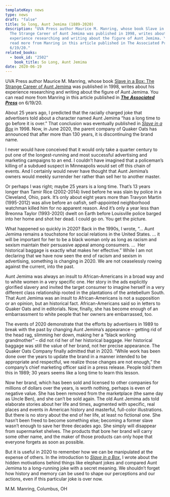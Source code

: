 ```yaml
---
templateKey: news
type: news
draft: "false"
title: So long, Aunt Jemima (1889-2020)
description: "UVA Press author Maurice M. Manring, whose book Slave in a Box:
  The Strange Career of Aunt Jemima was published in 1998, writes about his
  experience researching and writing about the figure of Aunt Jemima. You can
  read more from Manring in this article published in The Associated Press on
  6/19/20."
related_books:
  - book_id: "2502"
    book_title: So Long, Aunt Jemima
date: 2020-06-19
---
```

UVA Press author Maurice M. Manring, whose book [Slave in a Box: The Strange Career of Aunt Jemima](https://www.upress.virginia.edu/title/2502) was published in 1998, writes about his experience researching and writing about the figure of Aunt Jemima. You can read more from Manring in this article published in ***[The Associated Press](https://apnews.com/afs:Content:9030960288)*** on 6/19/20.

About 25 years ago, I predicted that the racially charged joke that advertisers told about a character named Aunt Jemima “has a long time to go before it is over.” That conclusion was eventually published in *[Slave in a Box](https://www.upress.virginia.edu/title/2502)* in 1998. Now, in June 2020, the parent company of Quaker Oats has announced that after more than 130 years, it is discontinuing the brand name.

I never would have conceived that it would only take a quarter century to put one of the longest-running and most successful advertising and marketing campaigns to an end. I couldn’t have imagined that a policeman’s killing of a subdued suspect in Minneapolis would set off this chain of events. And I certainly would never have thought that Aunt Jemima’s owners would meekly surrender her rather than sell her to another master.

Or perhaps I was right; maybe 25 years is a long time. That’s 13 years longer than Tamir Rice (2002-2014) lived before he was slain by police in a Cleveland, Ohio, park. It’s only about eight years more than Travyon Martin (1995-2012) was alive before an oafish, self-appointed neighborhood watchman killed him for no apparent reason. And it’s only a year less than Breonna Taylor (1993-2020) dwelt on Earth before Louisville police barged into her home and shot her dead. I could go on. You get the picture.

What happened so quickly in 2020? Back in the 1990s, I wrote, “… Aunt Jemima remains a touchstone for social relations in the United States. … it will be important for her to be a black woman only as long as racism and sexism maintain their persuasive appeal among consumers. …  Her historical baggage is exactly what makes her effective.” While I am not declaring that we have now seen the end of racism and sexism in advertising, something is changing in 2020. We are not ceaselessly rowing against the current, into the past.

Aunt Jemima was always an insult to African-Americans in a broad way and to white women in a very specific one. Her story in the ads explicitly glorified slavery and invited the target consumer to imagine herself in a very different class relationship rooted in the plantations of the antebellum South. That Aunt Jemima was an insult to African-Americans is not a supposition or an opinion, but an historical fact. African-Americans said so in letters to Quaker Oats and in editorials. Now, finally, she has become enough of an embarrassment to white people that her owners are embarrassed, too.

The events of 2020 demonstrate that the efforts by advertisers in 1989 to break with the past by changing Aunt Jemima’s appearance – getting rid of the head rag, slimming her down, making her a “black working grandmother” – did not rid her of her historical baggage. Her historical baggage was still the value of her brand, not her precise appearance. The Quaker Oats Company finally admitted that in 2020. “While work has been done over the years to update the brand in a manner intended to be appropriate and respectful, we realize those changes are not enough,” the company’s chief marketing officer said in a press release. People told them this in 1989; 30 years seems like a long time to learn this lesson.

Now her brand, which has been sold and licensed to other companies for millions of dollars over the years, is worth nothing, perhaps is even of negative value. She has been removed from the marketplace (the same day as Uncle Ben), and she can’t be sold again. The old Aunt Jemima ads told elaborate stories about her life and times, augmented with specific, real places and events in American history and masterful, full-color illustrations. But there is no story about the end of her life, at least no fictional one. She hasn’t been freed to become something else; becoming a former slave wasn’t enough to save her three decades ago. She simply will disappear from supermarket shelves. The products that bore her brand will carry some other name, and the maker of those products can only hope that everyone forgets as soon as possible.

But it is useful in 2020 to remember how we can be manipulated at the expense of others. In the introduction to [*Slave in a Box*,](https://www.upress.virginia.edu/title/2502) I wrote about the hidden motivations behind things like elephant jokes and compared Aunt Jemima to a long-running joke with a secret meaning. We shouldn’t forget how history and memory can be used to shape our perceptions and our actions, even if this particular joke is over now.

M.M. Manring, Columbus, OH